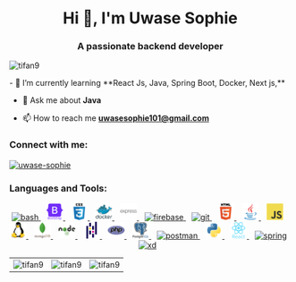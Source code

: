 <h1 align="center">Hi 👋, I'm Uwase Sophie</h1>
<h3 align="center">A passionate backend developer</h3>
<!-- <img align="right" alt="Coding" width="400" src="https://media.giphy.com/media/3osxY9kuM2NGUfvThe/giphy.gif"><br> -->

<p align="left"> <img src="https://komarev.com/ghpvc/?username=tifan9&label=Profile%20views&color=0e75b6&style=flat" alt="tifan9" /> </p>
- 🌱 I’m currently learning **React Js, Java, Spring Boot, Docker, Next js,**

- 💬 Ask me about **Java**

- 📫 How to reach me **uwasesophie101@gmail.com**


<h3 align="left">Connect with me:</h3>
<p align="left">
<a href="https://linkedin.com/in/uwase-sophie" target="blank"><img align="center" src="https://raw.githubusercontent.com/rahuldkjain/github-profile-readme-generator/master/src/images/icons/Social/linked-in-alt.svg" alt="uwase-sophie" height="30" width="40" /></a>
</p>

<h3 align="left">Languages and Tools:</h3>
<p align="center">
  <a href="https://www.gnu.org/software/bash/" target="_blank" rel="noreferrer" class="icon-link" style="margin-right: 10px;">
    <img src="https://www.vectorlogo.zone/logos/gnu_bash/gnu_bash-icon.svg" alt="bash" width="30" height="30"/>
  </a>
  <a href="https://getbootstrap.com" target="_blank" rel="noreferrer" class="icon-link" style="margin-right: 10px;">
    <img src="https://raw.githubusercontent.com/devicons/devicon/master/icons/bootstrap/bootstrap-plain-wordmark.svg" alt="bootstrap" width="30" height="30"/>
  </a>
  <a href="https://www.w3schools.com/css/" target="_blank" rel="noreferrer" class="icon-link" style="margin-right: 10px;"> 
    <img src="https://raw.githubusercontent.com/devicons/devicon/master/icons/css3/css3-original-wordmark.svg" alt="css3" width="30" height="30"/>
  </a>
  <a href="https://www.docker.com/" target="_blank" rel="noreferrer" class="icon-link" style="margin-right: 10px;">
    <img src="https://raw.githubusercontent.com/devicons/devicon/master/icons/docker/docker-original-wordmark.svg" alt="docker" width="30" height="30"/>
  </a>
  <a href="https://expressjs.com" target="_blank" rel="noreferrer" class="icon-link" style="margin-right: 10px;">
    <img src="https://raw.githubusercontent.com/devicons/devicon/master/icons/express/express-original-wordmark.svg" alt="express" width="30" height="30"/>
  </a>
  <a href="https://firebase.google.com/" target="_blank" rel="noreferrer" class="icon-link" style="margin-right: 10px;">
    <img src="https://www.vectorlogo.zone/logos/firebase/firebase-icon.svg" alt="firebase" width="30" height="30"/>
  </a>
  <a href="https://git-scm.com/" target="_blank" rel="noreferrer" class="icon-link" style="margin-right: 10px;">
    <img src="https://www.vectorlogo.zone/logos/git-scm/git-scm-icon.svg" alt="git" width="30" height="30"/>
  </a>
  <a href="https://www.w3.org/html/" target="_blank" rel="noreferrer" class="icon-link" style="margin-right: 10px;"> 
    <img src="https://raw.githubusercontent.com/devicons/devicon/master/icons/html5/html5-original-wordmark.svg" alt="html5" width="30" height="30"/>
  </a>
  <a href="https://www.java.com" target="_blank" rel="noreferrer" class="icon-link" style="margin-right: 10px;">
    <img src="https://raw.githubusercontent.com/devicons/devicon/master/icons/java/java-original.svg" alt="java" width="30" height="30"/>
  </a>
  <a href="https://developer.mozilla.org/en-US/docs/Web/JavaScript" target="_blank" rel="noreferrer" class="icon-link" style="margin-right: 10px;">
    <img src="https://raw.githubusercontent.com/devicons/devicon/master/icons/javascript/javascript-original.svg" alt="javascript" width="30" height="30"/>
  </a>
  <a href="https://www.linux.org/" target="_blank" rel="noreferrer" class="icon-link" style="margin-right: 10px;">
    <img src="https://raw.githubusercontent.com/devicons/devicon/master/icons/linux/linux-original.svg" alt="linux" width="30" height="30"/>
  </a>
  <a href="https://www.mongodb.com/" target="_blank" rel="noreferrer" class="icon-link" style="margin-right: 10px;">
    <img src="https://raw.githubusercontent.com/devicons/devicon/master/icons/mongodb/mongodb-original-wordmark.svg" alt="mongodb" width="30" height="30"/>
  </a>
  <a href="https://nodejs.org" target="_blank" rel="noreferrer" class="icon-link" style="margin-right: 10px;">
    <img src="https://raw.githubusercontent.com/devicons/devicon/master/icons/nodejs/nodejs-original-wordmark.svg" alt="nodejs" width="30" height="30"/>
  </a>
  <a href="https://pandas.pydata.org/" target="_blank" rel="noreferrer" class="icon-link" style="margin-right: 10px;">
    <img src="https://raw.githubusercontent.com/devicons/devicon/2ae2a900d2f041da66e950e4d48052658d850630/icons/pandas/pandas-original.svg" alt="pandas" width="30" height="30"/>
  </a>
  <a href="https://www.php.net" target="_blank" rel="noreferrer" class="icon-link" style="margin-right: 10px;">
    <img src="https://raw.githubusercontent.com/devicons/devicon/master/icons/php/php-original.svg" alt="php" width="30" height="30"/>
  </a>
  <a href="https://www.postgresql.org" target="_blank" rel="noreferrer" class="icon-link" style="margin-right: 10px;">
    <img src="https://raw.githubusercontent.com/devicons/devicon/master/icons/postgresql/postgresql-original-wordmark.svg" alt="postgresql" width="30" height="30"/>
  </a>
  <a href="https://postman.com" target="_blank" rel="noreferrer" class="icon-link" style="margin-right: 10px;">
    <img src="https://www.vectorlogo.zone/logos/getpostman/getpostman-icon.svg" alt="postman" width="30" height="30"/>
  </a>
  <a href="https://www.python.org" target="_blank" rel="noreferrer" class="icon-link" style="margin-right: 10px;">
    <img src="https://raw.githubusercontent.com/devicons/devicon/master/icons/python/python-original.svg" alt="python" width="30" height="30"/>
  </a>
  <a href="https://reactjs.org/" target="_blank" rel="noreferrer" class="icon-link" style="margin-right: 10px;">
    <img src="https://raw.githubusercontent.com/devicons/devicon/master/icons/react/react-original-wordmark.svg" alt="react" width="30" height="30"/>
  </a>
  <a href="https://spring.io/" target="_blank" rel="noreferrer" class="icon-link" style="margin-right: 10px;">
    <img src="https://www.vectorlogo.zone/logos/springio/springio-icon.svg" alt="spring" width="30" height="30"/>
  </a>
  <a href="https://www.adobe.com/products/xd.html" target="_blank" rel="noreferrer" class="icon-link" style="margin-right: 10px;">
    <img src="https://cdn.worldvectorlogo.com/logos/adobe-xd.svg" alt="xd" width="30" height="30"/>
  </a>
</p>



<table style="border: none;">
  <tr>
    <td style="border: none;">
      <img align="center" src="https://github-readme-stats.vercel.app/api/top-langs?username=tifan9&show_icons=true&locale=en&layout=compact" alt="tifan9" />
    </td>
    <td style="border: none;">
      <img align="center" src="https://github-readme-stats.vercel.app/api?username=tifan9&show_icons=true&locale=en" alt="tifan9" />
    </td>
    <td style="border: none;">
      <img align="center" src="https://github-readme-streak-stats.herokuapp.com/?user=tifan9" alt="tifan9" />
    </td>
  </tr>
</table>

